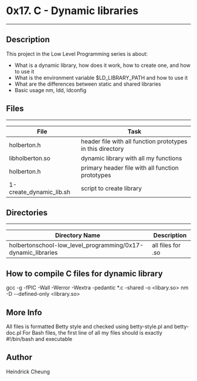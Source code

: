 # 0x17. C - Dynamic libraries
---
## Description

This project in the Low Level Programming series is about:
* What is a dynamic library, how does it work, how to create one, and how to use it
* What is the environment variable $LD_LIBRARY_PATH and how to use it
* What are the differences between static and shared libraries
* Basic usage nm, ldd, ldconfig

## Files
---
File|Task
---|---
holberton.h | header file with all function prototypes in this directory
libholberton.so | dynamic library with all my functions
holberton.h | primary header file with all function prototypes
1-create_dynamic_lib.sh | script to create library

## Directories
---
Directory Name | Description
---|---
holbertonschool-low_level_programming/0x17-dynamic_libraries | all files for .so

## How to compile C files for dynamic library
gcc -g -fPIC -Wall -Werror -Wextra -pedantic *.c -shared -o <libary.so>
nm -D --defined-only <library.so>

## More Info
All files is formatted Betty style and checked using betty-style.pl and betty-doc.pl
For Bash files, the first line of all my files should is exactly #!/bin/bash and executable

## Author
Heindrick Cheung